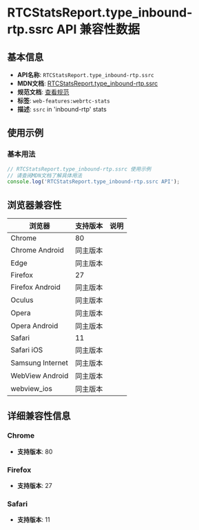 # RTCStatsReport.type_inbound-rtp.ssrc API 兼容性数据

## 基本信息

- **API名称**: `RTCStatsReport.type_inbound-rtp.ssrc`
- **MDN文档**: [RTCStatsReport.type_inbound-rtp.ssrc](https://developer.mozilla.org/docs/Web/API/RTCInboundRtpStreamStats/ssrc)
- **规范文档**: [查看规范](https://w3c.github.io/webrtc-stats/#dom-rtcrtpstreamstats-ssrc)
- **标签**: `web-features:webrtc-stats`
- **描述**: `ssrc` in 'inbound-rtp' stats

## 使用示例

### 基本用法

```javascript
// RTCStatsReport.type_inbound-rtp.ssrc 使用示例
// 请查阅MDN文档了解具体用法
console.log('RTCStatsReport.type_inbound-rtp.ssrc API');
```

## 浏览器兼容性

| 浏览器 | 支持版本 | 说明 |
|--------|----------|------|
| Chrome | 80 |  |
| Chrome Android | 同主版本 |  |
| Edge | 同主版本 |  |
| Firefox | 27 |  |
| Firefox Android | 同主版本 |  |
| Oculus | 同主版本 |  |
| Opera | 同主版本 |  |
| Opera Android | 同主版本 |  |
| Safari | 11 |  |
| Safari iOS | 同主版本 |  |
| Samsung Internet | 同主版本 |  |
| WebView Android | 同主版本 |  |
| webview_ios | 同主版本 |  |

## 详细兼容性信息

### Chrome

- **支持版本**: 80

### Firefox

- **支持版本**: 27

### Safari

- **支持版本**: 11

